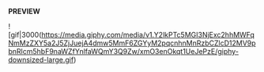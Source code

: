 **PREVIEW**



![gif|3000(https://media.giphy.com/media/v1.Y2lkPTc5MGI3NjExc2hhMWFqNmMzZXY5a2J5ZjJuejA4dmw5MmF6ZGYyM2pqcnhnMnRzbCZlcD12MV9pbnRlcm5hbF9naWZfYnlfaWQmY3Q9Zw/xmO3enOkqt1UeJePzE/giphy-downsized-large.gif)

